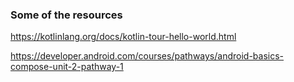 ### Some of the resources

https://kotlinlang.org/docs/kotlin-tour-hello-world.html

https://developer.android.com/courses/pathways/android-basics-compose-unit-2-pathway-1
